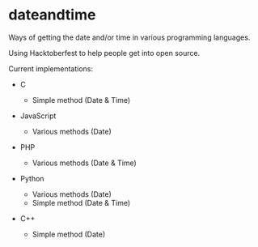# dateandtime

Ways of getting the date and/or time in various programming languages.

Using Hacktoberfest to help people get into open source.

Current implementations:

- C
  - Simple method (Date & Time)
- JavaScript
  - Various methods (Date)
- PHP
  - Various methods (Date & Time)
- Python
  - Various methods (Date)
  - Simple method (Date & Time)

- C++
  - Simple method (Date)
